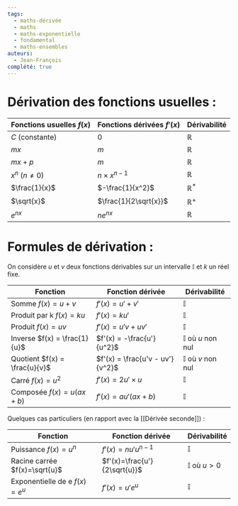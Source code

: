 ```yaml
---
tags:
  - maths-dérivée
  - maths
  - maths-exponentielle
  - fondamental
  - maths-ensembles
auteurs:
  - Jean-François
complété: true
---
```

# Dérivation des fonctions usuelles :

| Fonctions usuelles $f(x)$ | Fonctions dérivées $f'(x)$ | Dérivabilité |
|---------------------------|----------------------------|--------------|
| $C$ (constante)           | $0$                        | $\mathbb{R}$ |
| $mx$                      | $m$                        | $\mathbb{R}$ |
| $mx+p$                    | $m$                        | $\mathbb{R}$ |
| $x^n$ ($n\neq 0$)         | $n\times x^{n-1}$                 | $\mathbb{R}$ |
| $\frac{1}{x}$             | $-\frac{1}{x^2}$           | $\mathbb{R}^*$|
| $\sqrt{x}$                | $\frac{1}{2\sqrt{x}}$      | $\mathbb{R}^+$|
| $e^{nx}$                  | $ne^{nx}$                  | $\mathbb{R}$ |

# Formules de dérivation : 
On considère $u$ et $v$ deux fonctions dérivables sur un intervalle $\mathbb{I}$ et $k$ un réel fixe.

| Fonction                          | Fonction dérivée                            | Dérivabilité |
|-----------------------------------|---------------------------------------------|--------------|
| Somme $f(x) = u + v$              | $f'(x) = u' + v'$                           | $\mathbb{I}$ |
| Produit par k $f(x) = ku$         | $f'(x) = ku'$                               | $\mathbb{I}$ |
| Produit $f(x) = uv$               | $f'(x) = u'v + uv'$                         | $\mathbb{I}$ |
| Inverse $f(x) = \frac{1}{u}$      | $f'(x) = -\frac{u'}{u^2}$                    | $\mathbb{I}$ où $u$ non nul |
| Quotient $f(x) = \frac{u}{v}$     | $f'(x) = \frac{u'v - uv'}{v^2}$              | $\mathbb{I}$ où $v$ non nul |
| Carré $f(x) = u^2$                | $f'(x) = 2u'\times u$                              | $\mathbb{I}$ |
| Composée $f(x) = u(ax + b)$       | $f'(x) = au'(ax + b)$                       | $\mathbb{I}$ |

Quelques cas particuliers (en rapport avec la [[Dérivée seconde]]) :

| Fonction                   | Fonction dérivée          | Dérivabilité         |
|----------------------------|---------------------------|----------------------|
| Puissance $f(x)=u^n$          | $f'(x)=nu'u^{n-1}$        | $\mathbb{I}$         |
| Racine carrée $f(x)=\sqrt{u}$ | $f'(x)=\frac{u'}{2\sqrt{u}}$ | $\mathbb{I}$ où $u>0$ |
| Exponentielle de e $f(x)=e^u$ | $f'(x)=u'e^u$            | $\mathbb{I}$         |
